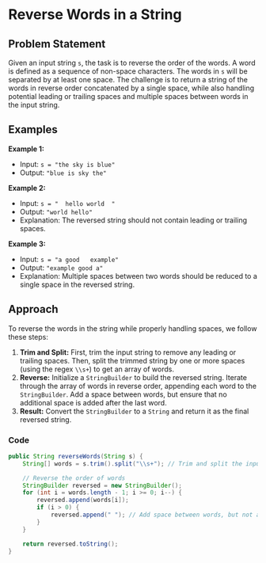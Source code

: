 # Reverse Words in a String

## Problem Statement
Given an input string `s`, the task is to reverse the order of the words. A word is defined as a sequence of non-space characters. The words in `s` will be separated by at least one space. The challenge is to return a string of the words in reverse order concatenated by a single space, while also handling potential leading or trailing spaces and multiple spaces between words in the input string.

## Examples

**Example 1:**
- Input: `s = "the sky is blue"`
- Output: `"blue is sky the"`

**Example 2:**
- Input: `s = "  hello world  "`
- Output: `"world hello"`
- Explanation: The reversed string should not contain leading or trailing spaces.

**Example 3:**
- Input: `s = "a good   example"`
- Output: `"example good a"`
- Explanation: Multiple spaces between two words should be reduced to a single space in the reversed string.

## Approach
To reverse the words in the string while properly handling spaces, we follow these steps:

1. **Trim and Split:** First, trim the input string to remove any leading or trailing spaces. Then, split the trimmed string by one or more spaces (using the regex `\\s+`) to get an array of words.
2. **Reverse:** Initialize a `StringBuilder` to build the reversed string. Iterate through the array of words in reverse order, appending each word to the `StringBuilder`. Add a space between words, but ensure that no additional space is added after the last word.
3. **Result:** Convert the `StringBuilder` to a `String` and return it as the final reversed string.

### Code
```java
public String reverseWords(String s) {
    String[] words = s.trim().split("\\s+"); // Trim and split the input string

    // Reverse the order of words
    StringBuilder reversed = new StringBuilder();
    for (int i = words.length - 1; i >= 0; i--) {
        reversed.append(words[i]);
        if (i > 0) {
            reversed.append(" "); // Add space between words, but not after the last word
        }
    }

    return reversed.toString();
}
